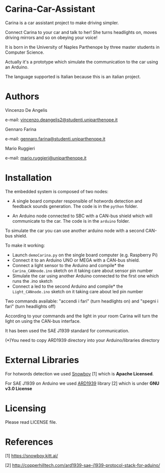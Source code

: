 # Carina-Car-Assistant
Carina is a car assistant project to make driving simpler. 

Connect Carina to your car and talk to her! She turns headlights on, moves driving mirrors and so on obeying your voice!

It is born in the University of Naples Parthenope by three master students in Computer Science.

Actually it's a prototype which simulate the communication to the car using an Arduino.

The language supported is Italian because this is an italian project.

# Authors
Vincenzo De Angelis

e-mail: vincenzo.deangelis2@studenti.uniparthenope.it

Gennaro Farina

e-mail: gennaro.farina@studenti.uniparthenope.it

Mario Ruggieri

e-mail: mario.ruggieri@uniparthenope.it

# Installation

The embedded system is composed of two nodes:

* A single board computer responsible of hotwords detection and feedback sounds generation. The code is in the `python` folder. 

* An Arduino node connected to SBC with a CAN-bus shield which will communicate to the car. The code is in the `arduino` folder.

To simulate the car you can use another arduino node with a second CAN-bus shield.

To make it working:

* Launch `demoCarina.py` on the single board computer (e.g. Raspberry Pi) 
* Connect it to an Arduino UNO or MEGA with a CAN-bus shield.
* Connect a light sensor to the Arduino and compile* the `Carina_CANnode.ino` sketch on it taking care about sensor pin number
* Simulate the car using another Arduino connected to the first one which runs the .ino sketch
* Connect a led to the second Arduino and compile* the `Light_CANnode.ino` sketch on it taking care about led pin number

Two commands available: "accendi i fari" (turn headlights on) and "spegni i fari" (turn headlights off)

According to your commands and the light in your room Carina will turn the light on using the CAN-bus interface.

It has been used the SAE J1939 standard for communication.

(*)You need to copy ARD1939 directory into your Arduino/libraries directory

# External Libraries

For hotwords detection we used [Snowboy](https://github.com/Kitt-AI/snowboy) [1] which is <b>Apache Licensed</b>.

For SAE J1939 on Arduino we used [ARD1939](http://copperhilltech.com/sae-j1939-ecu-programming-vehicle-bus-simulation-with-arduino/) library [2] which is under <b>GNU v3.0 License</b>
	
# Licensing
Please read LICENSE file.

# References

[1] https://snowboy.kitt.ai/

[2] http://copperhilltech.com/ard1939-sae-j1939-protocol-stack-for-aduino/
